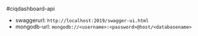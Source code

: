 #ciqdashboard-api

- swaggerurl: `http://localhost:2019/swagger-ui.html`
- mongodb-url: `mongodb://<username>:<password>@host/<databasename>`

